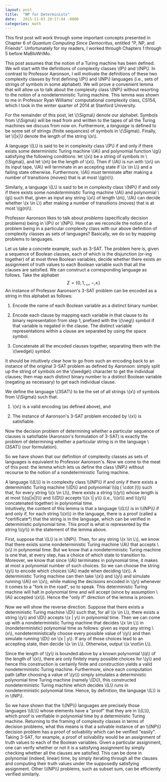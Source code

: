 ```yaml
---
layout: post
title:  "NP for Determinists"
date:   2015-11-03 20:17:44 -0800
categories: math
---
```


This first post will work through some important concepts presented in Chapter
6 of *Quantum Computing Since Democritus*, entitled "P, NP, and Friends".
Unfortunately for my readers, I worked through Chapters 1 through 5 before
MaBloWriMo.

This post assumes that the notion of a Turing machine has been defined. We will
start with the definitions of complexity classes \\(P\\) and \\(NP\\). In
contrast to Professor Aaronson, I will motivate the definitions of these two
complexity classes by first defining \\(P\\) and \\(NP\\) languages (i.e., sets
of strings of symbols in some alphabet). We will prove a convenient lemma that
will allow us to talk about the complexity class \\(NP\\) without resorting to
the notion of a nondeterministic Turing machine. This lemma was shown to me
in Professor Ryan Williams' computational complexity class, CS154, which I
took in the winter quarter of 2014 at Stanford University.

For the remainder of this post, let \\(\Sigma\\) denote our alphabet.
Symbols from \\(\Sigma\\) will be read from and written to the tapes of all the
Turing machines we discuss from now on. Furthermore, a *language* is defined to
be some set of strings (finite sequences) of symbols in \\(\Sigma\\).
Finally, let \\(|x|\\) denote the length of the string \\(x\\).

A language \\(L\\) is said to be in complexity class \\(P\\) if and only if
there exists some deterministic Turing machine \\(A\\) and polynomial function
\\(g\\) satisfying the following conditions:
let \\(x\\) be a string of symbols in \\(\Sigma\\), and let \\(n\\) be the length
of \\(x\\). Then if \\(A\\) is run with \\(x\\) on its input tape, \\(A\\) will
terminate in an accepting state if \\(x \in L\\) and a failing state otherwise.
Furthermore, \\(A\\) must terminate after making a number of transitions (moves)
that is at most \\(g(n)\\).

Similarly, a language \\(L\\) is said to be in complexity class \\(NP\\) if and
only if there exists some *nondeterministic* Turing machine \\(A\\) and
polynomial \\(g\\) such that, given as input any string \\(x\\) of length
\\(n\\), \\(A\\) can decide whether \\(x \in L\\) after making a number of
transitions (moves) that is at most \\(g(n)\\).

Professor Aaronson likes to talk about *problems* (specifically decision
problems) being in \\(P\\) or \\(NP\\). How can we reconcile the notion of a
problem being in a particular complexity class with our above definition of
complexity classes as sets of languages? Basically, we do so by mapping
problems to languages.

Let us take a concrete example, such as 3-SAT. The
problem here is, given a sequence of Boolean clauses, each of which is the
disjunction (or-ing together) of at most three Boolean variables, decide
whether there exists an assignment of truth values to each Boolean variable
such that all the clauses are satisfied. We can construct a corresponding
language as follows. Take the alphabet
$$ \Sigma = \left\{ 0, 1, ␣, \neg, \wedge \right\} $$
An instance of Professor Aaronson's 3-SAT problem can be encoded as a string in
this alphabet as follows:

 1. Encode the name of each Boolean variable as a distinct binary number.

 2. Encode each clause by mapping each variable in that clause
    to its binary representation from step 1, prefixed with the \\(\neg\\) symbol if that
    variable is negated in the clause. The distinct variable representations within
    a clause are separated by using the space symbol.

 3. Concatenate all the encoded clauses together, separating them with the
    \\(\wedge\\) symbol.

It should be intuitively clear how to go from such an encoding back to an
instance of the original 3-SAT problem as defined by Aaronson: simply split up
the string of symbols on the \\(\wedge\\) character to get the individual
clauses; then map each distinct binary number to a distinct Boolean variable
(negating as necessary) to get each individual clause.

We define the language \\(3SAT\\) to be the set of all strings \\(x\\) of
symbols from \\(\Sigma\\) such that:

  1. \\(x\\) is a valid encoding (as defined above), and

  2. The instance of Aaronson's 3-SAT problem encoded by \\(x\\) is
       satisfiable.

Now the decision problem of determining whether a particular sequence of
clauses is satisfiable (Aaronson's formulation of 3-SAT) is exactly the problem
of determining whether a particular string is in the language \\(3SAT\\) (our
formulation).

So we have shown that our definition of complexity classes as sets of languages
is equivalent to Professor Aaronson's. Now we come to the meat of this post:
the lemma which lets us define the class \\(NP\\) without recourse to the
notion of a nondeterministic Turing machine.

<div class="lemma" markdown="1">
A language \\(L\\) is in complexity class \\(NP\\) if and only if there exists
a deterministic Turing machine \\(D\\) and polynomial \\(q ( \cdot )\\) such
that, for every string \\(x \in L\\), there exists a string \\(y\\) whose
length is at most \\(q(|x|)\\) and \\(D\\) accepts \\(x \| y\\) (i.e., \\(x\\)
and \\(y\\) concatenated together) in polynomial time.
</div>

<div class="proof" markdown="1">
Intuitively, the content of this lemma is that a language \\(L\\) is in
\\(NP\\) if and only if, for each string \\(x\\) in the language, there is a
proof (called a *certificate*) that the string is in the language, which can be
verified in deterministic polynomial time. This proof is what is represented by
the string \\(y\\) in the statement of the lemma above.

First, suppose that \\(L\\) is in \\(NP\\). Then, for any string \\(x \in L\\),
we know that there exists some nondeterministic Turing machine \\(A\\)
that accepts \\(x\\) in polynomial time. But we know that a nondeterministic
Turing machine is one that, at every step, has a choice  of which
state to transition to. Moreover, we know that since \\(A\\) terminates in
polynomial time, it makes at most a polynomial number of such choices.
So we can choose the string \\(y\\) to encode which choices \\(A\\) made
when deciding \\(x\\). A deterministic Turing machine can then take \\(x\\)
and \\(y\\) and simulate running \\(A\\) on \\(x\\), while making the decisions
encoded in \\(y\\) whenever it comes to a "fork in the road", so to speak.
This deterministic Turing machine will halt in polynomial time and will
accept (since by assumption \\(A\\) accepted \\(x\\)). Hence the "only if"
direction of the lemma is proven.

Now we will show the reverse direction. Suppose that there exists a
deterministic Turing machine \\(D\\) such that, for all \\(x \in L\\), there
exists a string \\(y\\) and \\(D\\) accepts \\(x \| y\\) in polynomial time.
Then we can come up with a nondeterministic Turing machine that decides
\\(x \in L\\) in (nondeterministic) polynomial time as follows: given as input
any string \\(x\\), nondeterministically choose every possible value of
\\(y\\) and then simulate running \\(D\\) on \\(x \| y\\). If any of those
choices lead to an accepting state, then decide \\(x \in L\\). Otherwise,
output \\(x \not\in L\\).

Since the length of \\(y\\) is bounded above by a known polynomial \\(q\\) of
the length of \\(x\\), there are only finitely many possible choices for
\\(y\\) and hence this construction is certainly finite and
construction yields a valid nondeterministic Turing machine. Furthermore, since
each computation path (after choosing a value of \\(y\\)) simply simulates a
deterministic polynomial time Turing machine (namely \\(D\\)), this constructed
nondeterministic Turing machine which decides \\(L\\) runs in nondeterministic
polynomial time.  Hence, by definition, the language \\(L\\) is in \\(NP\\).
</div>

<p markdown="1">
So we have shown that the \\(NP\\) languages are precisely those languages
\\(L\\) whose elements have a "proof" that they are in \\(L\\), which proof is
verifiable in polynomial time by a deterministic Turing machine. Returning to
the framing of complexity classes in terms of decision problems, what this
means is that a solvable instance of an \\(NP\\) decision problem has a proof
of solvability which can be verified "easily". Taking 3-SAT, for example, a
proof of solvability would be an assignment of truth values to each of the
Boolean variables. Given a particular assignment, one can verify whether or not
it is a satisfying assignment by simply checking whether all the clauses are
satisfied. This can be done in polynomial (indeed, linear) time, by simply
iterating through all the clauses and computing their truth values under the
supposedly satisfying assignment. Other \\(NP\\) problems, such as subset sum,
can be efficiently verified similarly.
</p>
